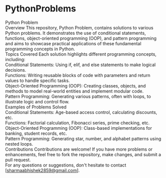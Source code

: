 # PythonProblems

Python Problem
<br>
Overview
This repository, Python Problem, contains solutions to various Python problems. It demonstrates the use of conditional statements, functions, object-oriented programming (OOP), and pattern programming and aims to showcase practical applications of these fundamental programming concepts in Python.
<br>
Topics Covered
Each solution highlights different programming concepts, including:
<br>
Conditional Statements: Using if, elif, and else statements to make logical decisions.
<br>
Functions: Writing reusable blocks of code with parameters and return values to handle specific tasks.
<br>
Object-Oriented Programming (OOP): Creating classes, objects, and methods to model real-world entities and implement modular code.
<br>
Pattern Programming: Generating various patterns, often with loops, to illustrate logic and control flow.
<br>
Examples of Problems Solved
<br>
Conditional Statements:
Age-based access control, calculating discounts, etc.
<br>
Functions:
Factorial calculation, Fibonacci series, prime checking, etc.
<br>
Object-Oriented Programming (OOP):
Class-based implementations for banking, student records, etc.
<br>
Pattern Programming:
Generating star, number, and alphabet patterns using nested loops.
<br>
Contributions
Contributions are welcome! If you have more problems or enhancements, feel free to fork the repository, make changes, and submit a pull request.
<br>
For any questions or suggestions, don't hesitate to contact [sharmaabhishek2859@gmail.com].
